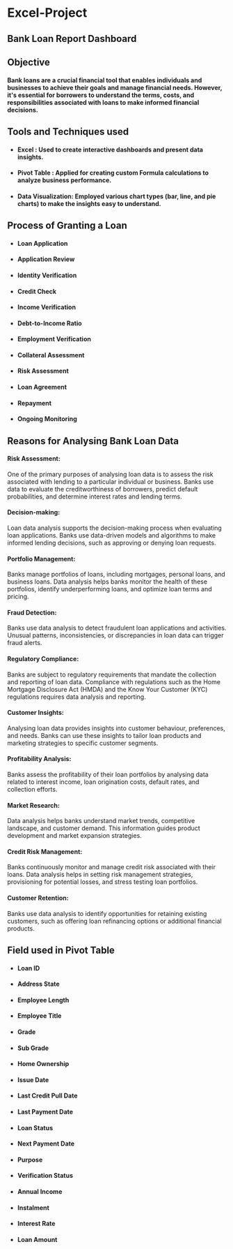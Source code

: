 # Excel-Project

## Bank Loan Report Dashboard

## Objective 

#### Bank loans are a crucial financial tool that enables individuals and businesses to achieve their goals and manage financial needs. However, it's essential for borrowers to understand the terms, costs, and responsibilities associated with loans to make informed financial decisions.

## Tools and Techniques used 

- #### Excel : Used to create interactive dashboards and present data insights.
- #### Pivot Table : Applied for creating custom Formula calculations to analyze business performance.
- #### Data Visualization: Employed various chart types (bar, line, and pie charts) to make the insights easy to understand.

## Process of Granting a Loan

- #### Loan Application
- #### Application Review
- #### Identity Verification
- #### Credit Check
- #### Income Verification
- #### Debt-to-Income Ratio 
- #### Employment Verification
- #### Collateral Assessment 
- #### Risk Assessment
- #### Loan Agreement 
- #### Repayment
- #### Ongoing Monitoring

## Reasons for Analysing Bank Loan Data

#### Risk Assessment:
One of the primary purposes of analysing loan data is to assess the risk associated with lending to a particular individual or business. Banks use data to evaluate the creditworthiness of borrowers, predict default probabilities, and determine interest rates and lending terms.

#### Decision-making:
Loan data analysis supports the decision-making process when evaluating loan applications. Banks use data-driven models and algorithms to make informed lending decisions, such as approving or denying loan requests.

#### Portfolio Management:
Banks manage portfolios of loans, including mortgages, personal loans, and business loans. Data analysis helps banks monitor the health of these portfolios, identify underperforming loans, and optimize loan terms and pricing.

#### Fraud Detection: 
Banks use data analysis to detect fraudulent loan applications and activities. Unusual patterns, inconsistencies, or discrepancies in loan data can trigger fraud alerts.

#### Regulatory Compliance:
Banks are subject to regulatory requirements that mandate the collection and reporting of loan data. Compliance with regulations such as the Home Mortgage Disclosure Act (HMDA) and the Know Your Customer (KYC) regulations requires data analysis and reporting.

#### Customer Insights:
Analysing loan data provides insights into customer behaviour, preferences, and needs. Banks can use these insights to tailor loan products and marketing strategies to specific customer segments.

#### Profitability Analysis:  
Banks assess the profitability of their loan portfolios by analysing data related to interest income, loan origination costs, default rates, and collection efforts.

#### Market Research:
Data analysis helps banks understand market trends, competitive landscape, and customer demand. This information guides product development and market expansion strategies.

#### Credit Risk Management:
Banks continuously monitor and manage credit risk associated with their loans. Data analysis helps in setting risk management strategies, provisioning for potential losses, and stress testing loan portfolios.

#### Customer Retention:
Banks use data analysis to identify opportunities for retaining existing customers, such as offering loan refinancing options or additional financial products.

## Field used in Pivot Table 

- #### Loan ID
- #### Address State
- #### Employee Length
- #### Employee Title
- #### Grade
- #### Sub Grade
- #### Home Ownership
- #### Issue Date
- #### Last Credit Pull Date
- #### Last Payment Date
- #### Loan Status
- #### Next Payment Date
- #### Purpose
- #### Verification Status
- #### Annual Income
- #### Instalment
- #### Interest Rate
- #### Loan Amount




